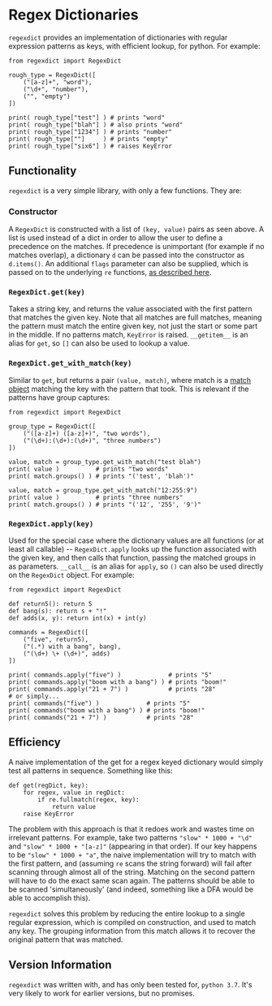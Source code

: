 # Regex Dictionaries

`regexdict` provides an implementation of dictionaries with regular expression patterns as keys, with efficient lookup, for python. For example:

```
from regexdict import RegexDict

rough_type = RegexDict([
    ("[a-z]+", "word"),
    ("\d+", "number"),
    ("", "empty")
])

print( rough_type["test"] ) # prints "word"
print( rough_type["blah"] ) # also prints "word"
print( rough_type["1234"] ) # prints "number"
print( rough_type[""]     ) # prints "empty"
print( rough_type["six6"] ) # raises KeyError
```

## Functionality

`regexdict` is a very simple library, with only a few functions. They are:

### Constructor

A `RegexDict` is constructed with a list of `(key, value)` pairs as seen above. A list is used instead of a dict in order to allow the user to define a precedence on the matches. If precedence is unimportant (for example if no matches overlap), a dictionary `d` can be passed into the constructor as `d.items()`. An additional `flags` parameter can also be supplied, which is passed on to the underlying `re` functions, [as described here](https://docs.python.org/3/library/re.html#contents-of-module-re).

### `RegexDict.get(key)`

Takes a string key, and returns the value associated with the first pattern that matches the given key. Note that all matches are full matches, meaning the pattern must match the entire given key, not just the start or some part in the middle. If no patterns match, `KeyError` is raised. `__getitem__` is an alias for `get`, so `[]` can also be used to lookup a value.

### `RegexDict.get_with_match(key)`

Similar to `get`, but returns a pair `(value, match)`, where match is a [match object](https://docs.python.org/3/library/re.html#match-objects) matching the key with the pattern that took. This is relevant if the patterns have group captures:

```
from regexdict import RegexDict

group_type = RegexDict([
    ("([a-z]+) ([a-z]+)", "two words"),
    ("(\d+):(\d+):(\d+)", "three numbers")
])

value, match = group_type.get_with_match("test blah")
print( value )          # prints "two words"
print( match.groups() ) # prints "('test', 'blah')"

value, match = group_type.get_with_match("12:255:9")
print( value )          # prints "three numbers"
print( match.groups() ) # prints "('12', '255', '9')"
```

### `RegexDict.apply(key)`

Used for the special case where the dictionary values are all functions (or at least all callable) -- `RegexDict.apply` looks up the function associated with the given key, and then calls that function, passing the matched groups in as parameters. `__call__` is an alias for `apply`, so `()` can also be used directly on the `RegexDict` object. For example:

```
from regexdict import RegexDict

def return5(): return 5
def bang(s): return s + "!"
def adds(x, y): return int(x) + int(y)

commands = RegexDict([
    ("five", return5),
    ("(.*) with a bang", bang),
    ("(\d+) \+ (\d+)", adds)
])

print( commands.apply("five") )             # prints "5"
print( commands.apply("boom with a bang") ) # prints "boom!"
print( commands.apply("21 + 7") )           # prints "28"
# or simply...
print( commands("five") )             # prints "5"
print( commands("boom with a bang") ) # prints "boom!"
print( commands("21 + 7") )           # prints "28"
```

## Efficiency

A naive implementation of the get for a regex keyed dictionary would simply test all patterns in sequence. Something like this:

```
def get(regDict, key):
    for regex, value in regDict:
        if re.fullmatch(regex, key):
            return value
    raise KeyError
```

The problem with this approach is that it redoes work and wastes time on irrelevant patterns. For example, take two patterns `"slow" * 1000 + "\d"` and `"slow" * 1000 + "[a-z]"` (appearing in that order). If our key happens to be `"slow" * 1000 + "a"`, the naive implementation will try to match with the first pattern, and (assuming `re` scans the string forward) will fail after scanning through almost all of the string. Matching on the second pattern will have to do the exact same scan again. The patterns should be able to be scanned 'simultaneously' (and indeed, something like a DFA would be able to accomplish this).

`regexdict` solves this problem by reducing the entire lookup to a single regular expression, which is compiled on construction, and used to match any key. The grouping information from this match allows it to recover the original pattern that was matched.

## Version Information

`regexdict` was written with, and has only been tested for, `python 3.7`. It's very likely to work for earlier versions, but no promises.